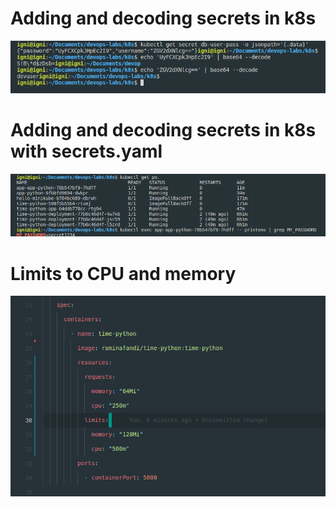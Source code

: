 # Adding and decoding secrets in k8s

![k8s1](../screenshots/sec1.png)

# Adding and decoding secrets in k8s with secrets.yaml

![k8s1](../screenshots/sec2.png)

# Limits to CPU and memory

![k8s1](../screenshots/sec3.png)
